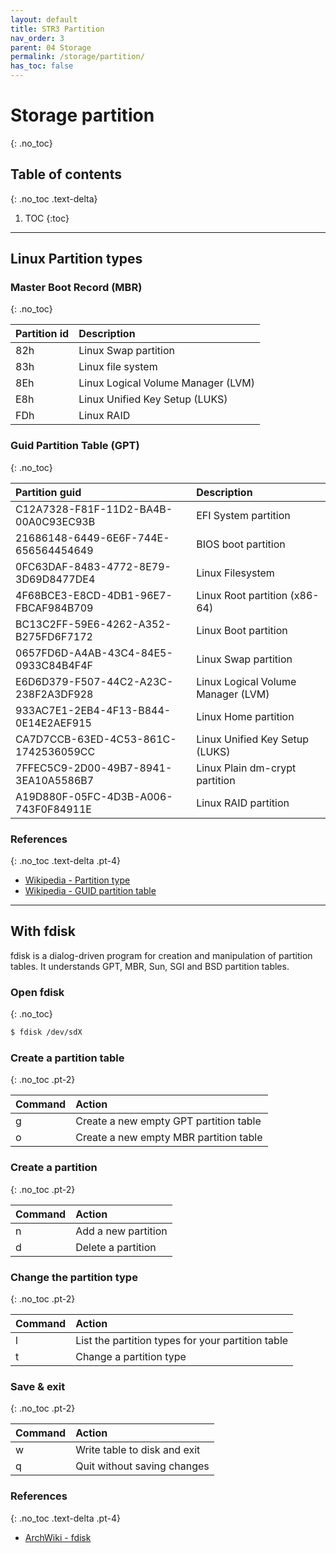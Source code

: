 ```yaml
---
layout: default
title: STR3 Partition
nav_order: 3
parent: 04 Storage
permalink: /storage/partition/
has_toc: false
---
```


# Storage partition
{: .no_toc}

## Table of contents
{: .no_toc .text-delta}

1. TOC
{:toc}

---

## Linux Partition types

### Master Boot Record (MBR)
{: .no_toc}

| Partition id | Description                        |
| :----------- | :--------------------------------- |
| 82h          | Linux Swap partition               |
| 83h          | Linux file system                  |
| 8Eh          | Linux Logical Volume Manager (LVM) |
| E8h          | Linux Unified Key Setup (LUKS)     |
| FDh          | Linux RAID                         |

### Guid Partition Table (GPT)
{: .no_toc}

| Partition guid                       | Description                        |
| :----------------------------------- | :--------------------------------- |
| C12A7328-F81F-11D2-BA4B-00A0C93EC93B | EFI System partition               |
| 21686148-6449-6E6F-744E-656564454649 | BIOS boot partition                |
| 0FC63DAF-8483-4772-8E79-3D69D8477DE4 | Linux Filesystem                   |
| 4F68BCE3-E8CD-4DB1-96E7-FBCAF984B709 | Linux Root partition (x86-64)      |
| BC13C2FF-59E6-4262-A352-B275FD6F7172 | Linux Boot partition               |
| 0657FD6D-A4AB-43C4-84E5-0933C84B4F4F | Linux Swap partition               |
| E6D6D379-F507-44C2-A23C-238F2A3DF928 | Linux Logical Volume Manager (LVM) |
| 933AC7E1-2EB4-4F13-B844-0E14E2AEF915 | Linux Home partition               |
| CA7D7CCB-63ED-4C53-861C-1742536059CC | Linux Unified Key Setup (LUKS)     |
| 7FFEC5C9-2D00-49B7-8941-3EA10A5586B7 | Linux Plain dm-crypt partition     |
| A19D880F-05FC-4D3B-A006-743F0F84911E | Linux RAID partition               |

### References
{: .no_toc .text-delta .pt-4}

- [Wikipedia - Partition type](https://en.wikipedia.org/wiki/Partition_type)
- [Wikipedia - GUID partition table](https://en.wikipedia.org/wiki/GUID_Partition_Table)

---

## With fdisk

fdisk is a dialog-driven program for creation and manipulation of partition tables. It understands GPT, MBR, Sun, SGI and BSD partition tables.

### Open fdisk
{: .no_toc}

```bash
$ fdisk /dev/sdX
```

### Create a partition table
{: .no_toc .pt-2}

| Command | Action                                 |
| :------ | :------------------------------------- |
| g       | Create a new empty GPT partition table |
| o       | Create a new empty MBR partition table |

### Create a partition
{: .no_toc .pt-2}

| Command | Action              |
| :------ | :------------------ |
| n       | Add a new partition |
| d       | Delete a partition  |

### Change the partition type
{: .no_toc .pt-2}

| Command        | Action                                            |
| :------------- | :------------------------------------------------ |
| l              | List the partition types for your partition table |
| t              | Change a partition type                           |

### Save & exit
{: .no_toc .pt-2}

| Command        | Action                       |
| :------------- | :--------------------------- |
| w              | Write table to disk and exit |
| q              | Quit without saving changes  |

### References
{: .no_toc .text-delta .pt-4}

- [ArchWiki - fdisk](https://wiki.archlinux.org/index.php/Fdisk)
